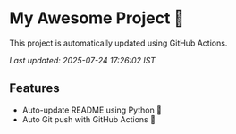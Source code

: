# My Awesome Project 🚀

This project is automatically updated using GitHub Actions.

_Last updated: 2025-07-24 17:26:02 IST_

## Features
- Auto-update README using Python 🐍
- Auto Git push with GitHub Actions 🤖
